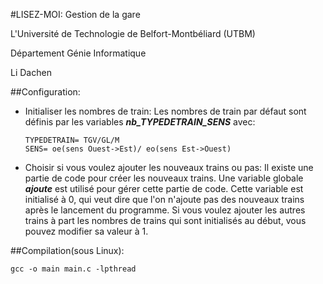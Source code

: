 #LISEZ-MOI: Gestion de la gare


L'Université de Technologie de Belfort-Montbéliard (UTBM)

Département Génie Informatique

Li Dachen



##Configuration:

*	Initialiser les nombres de train: 
	Les nombres de train par défaut sont définis par les variables **_nb_TYPEDETRAIN_SENS_** avec:
	```
	TYPEDETRAIN= TGV/GL/M
	SENS= oe(sens Ouest->Est)/ eo(sens Est->Ouest)
	```
*	Choisir si vous voulez ajouter les nouveaux trains ou pas:
	Il existe une partie de code pour créer les nouveaux trains. Une variable globale **_ajoute_** est utilisé pour gérer cette partie de code. Cette variable est initialisé à 0, qui veut dire que l'on n'ajoute pas des nouveaux trains après le lancement du programme. Si vous voulez ajouter les autres trains à part les nombres de trains qui sont initialisés au début, vous pouvez modifier sa valeur à 1.    



##Compilation(sous Linux):

```
gcc -o main main.c -lpthread
```
